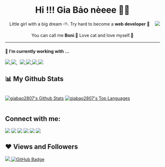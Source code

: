 <h1 align='center'> Hi !!! Gia Bảo nèeee 👩‍💻 </h1>

<img align="right" src="https://i.pinimg.com/originals/35/4c/5f/354c5ff30ee5d5a378932e7baa860fc4.gif" />
<p align='center'>
  Little girl with a big dream ⛅️. Try hard to become a <b>web developer</b>  🔖
</p>

<p align='center'>
  You can call me <b>Boni</b>.🌸 Love cat and love myself.🍓<br/> 
</p>


<hr>

<h4> 🔭 I’m currently working with ...</h4>
<p align="left"> 
    <a href="https://www.python.org" target="_blank"> <img src="https://img.icons8.com/color/48/000000/python.png"/> </a> 
    <a style="padding-right:8px;" href="https://www.mysql.com/" target="_blank"> <img src="https://img.icons8.com/fluent/50/000000/mysql-logo.png"/> </a>
    <a href="https://git-scm.com/" target="_blank"> <img src="https://img.icons8.com/color/48/000000/git.png"/> </a> 
    <a href="https://www.java.com" target="_blank"> <img src="https://img.icons8.com/color/48/000000/java-coffee-cup-logo.png"/> </a>
    <a href="https://spring.io/projects/spring-boot" target="_blank"> <img src="https://img.icons8.com/color/48/000000/spring-logo.png"/> </a> 
    <a href="https://getbootstrap.com" target="_blank"> <img src="https://img.icons8.com/color/48/000000/bootstrap.png"/> </a> 
</p>


## 📊 My Github Stats

  <br/>
    <a href="https://github.com/giabao2807/github-readme-stats"><img alt="giabao2807's Github Stats" src="https://github-readme-stats.vercel.app/api?username=giabao2807&show_icons=true&count_private=true&theme=react&hide_border=true&bg_color=0D1117" /></a>
  <a href="https://github.com/giabao2807/github-readme-stats"><img alt="giabao2807's Top Languages" src="https://github-readme-stats.anuraghazra1.vercel.app/api/top-langs/?username=giabao2807&show_icons=true&locale=en&layout=compact&theme=react&hide_border=true&bg_color=0D1117" alt="giabao2807-stats" /></a>

  <br/>
<br/>

## Connect with me:
<p align="left">
<a href = "https://www.linkedin.com/in/b%E1%BA%A3o-%C4%91inh-gia-9b17bb20a/"><img src="https://img.icons8.com/doodle/48/000000/linkedin--v2.png"/></a>
<a href = "https://www.facebook.com/giabaobao2807/"><img src="https://img.icons8.com/color/48/000000/facebook.png"/></a>
<a href = "https://twitter.com/giabao2807"><img src="https://img.icons8.com/fluent/48/000000/twitter.png"/></a>
<a href = "https://www.instagram.com/giabao.izhere/"><img src="https://img.icons8.com/fluent/48/000000/instagram-new.png"/></a>
  <a href= "mailto:dinhgiabao2807@gmail.com"><img src="https://img.icons8.com/fluency/48/000000/gmail-new.png"/></a>
<a href = "https://www.youtube.com/channel/UCBImcNeAi4soXFwQnACdkXA"><img src="https://img.icons8.com/color/48/000000/youtube-play.png"/></a>

</p>

## ❤ Views and Followers
<a href="https://github.com/giabao2807/github-profile-views-counter">
    <img src="https://komarev.com/ghpvc/?username=giabao2807">
</a>
<a href="https://github.com/giabao2807?tab=followers"><img src="https://img.shields.io/github/followers/giabao2807?label=Followers&style=social" alt="GitHub Badge"></a>


